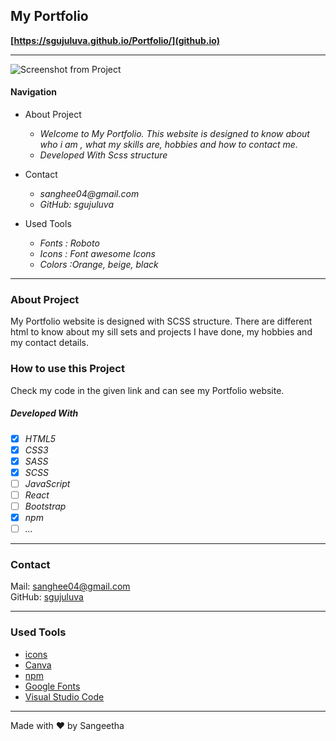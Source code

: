 ## My Portfolio

**[https://sgujuluva.github.io/Portfolio/](github.io)**

---

![Screenshot from Project](../src/images/readme-portfolio-video.gif)

#### Navigation

- About Project
  - _Welcome to My Portfolio. This website is designed to know about who i am , what my skills are, hobbies and how to contact me._
  - _Developed With Scss structure_

- Contact
  - _sanghee04@gmail.com_
  - _GitHub: sgujuluva_
 
- Used Tools
  - _Fonts : Roboto_
  - _Icons : Font awesome Icons_
  - _Colors :Orange, beige, black_

---

### About Project

My Portfolio website is designed with SCSS structure. There are different html to know about my sill sets and projects I have done, my hobbies and my contact details.

### How to use this Project

Check my code in the given link and can see my Portfolio website.

##### Developed With

- [x] _HTML5_
- [x] _CSS3_
- [x] _SASS_
- [x] _SCSS_
- [ ] _JavaScript_
- [ ] _React_
- [ ] _Bootstrap_
- [x] _npm_
- [ ] _..._

---

### Contact

Mail: <sanghee04@gmail.com><br>
GitHub: [sgujuluva](https://github.com/)<br>

---

### Used Tools

- [icons](https://www.fontawesome.com)
- [Canva](https://www.canva.com/)
- [npm](https://www.npmjs.com/)
- [Google Fonts](https://fonts.google.com/)
- [Visual Studio Code](https://code.visualstudio.com/)

---

Made with ❤️ by Sangeetha
